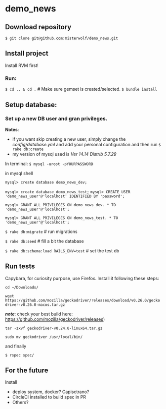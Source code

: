 # demo_news

## Download repository
`$ git clone git@github.com:misterwolf/demo_news.git`

## Install project
Install RVM first!

### Run:
`$ cd .. & cd .` # Make sure gemset is created/selected.
`$ bundle install`

## Setup database:

### Set up a new DB user and gran privileges.
**Notes**:
 - if you want skip creating a new user, simply change the *config/database.yml* and add your personal configuration and then run `$ rake db:create`
 - my version of mysql used is _Ver 14.14 Distrib 5.7.29_

In terminal:
`$ mysql -uroot -pYOURPASSWORD`

in mysql shell

`mysql> create database demo_news_dev;`

`mysql> create database demo_news_test;`
`mysql> CREATE USER 'demo_news_user'@'localhost' IDENTIFIED BY 'password';`

`mysql> GRANT ALL PRIVILEGES ON demo_news_dev. * TO 'demo_news_user'@'localhost';`

`mysql> GRANT ALL PRIVILEGES ON demo_news_test. * TO 'demo_news_user'@'localhost';`

`$ rake db:migrate` # run migrations

`$ rake db:seed` # fill a bit the database

`$ rake db:schema:load RAILS_ENV=test` # set the test db

## Run tests
Capybara, for curiosity purpose, use Firefox. Install it following these steps:

`cd ~/Downloads/`

`wget https://github.com/mozilla/geckodriver/releases/download/v0.26.0/geckodriver-v0.26.0-macos.tar.gz`

***note***: check your best build here: https://github.com/mozilla/geckodriver/releases)

`tar -zxvf geckodriver-v0.24.0-linux64.tar.gz`

`sudo mv geckodriver /usr/local/bin/`

and finally

`$ rspec spec/`

## For the future
 Install
  - deploy system, docker? Capisctrano?
  - CircleCI installed to build spec in PR
  - Others?
